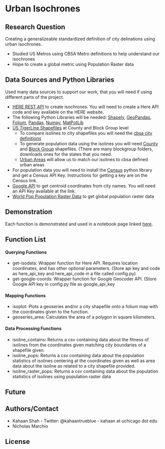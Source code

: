 # Urban Isochrones
## Research Question
Creating a generalizeable standardized definition of city delinations using urban isochrones. 
- Studied US Metros using CBSA Metro definitions to help understand our isochrones
- Hope to create a global metric using Population Raster data

## Data Sources and Python Libraries
Used many data sources to support our work, that you will need if using different parts of the project. 
- [HERE REST API](https://developer.here.com/documentation/routing/topics/introduction.html) to create isochrones. You will need to create a Here API code and key available on the HERE website.
- The following Python Libraries will be needed: [Shapely](https://pypi.org/project/Shapely/), [GeoPandas](http://geopandas.org/install.html), [Folium](https://pypi.org/project/folium/), [Pandas](https://pandas.pydata.org/pandas-docs/stable/install.html), [Numpy](https://www.scipy.org/install.html), [MatPotLib](https://matplotlib.org) 
- [US TigerLine Shapefiles](https://www2.census.gov/geo/tiger/TIGER2018/) at County and Block Group level
    - To compare isolines to city shapefiles you will need the [cbsa city definitions](https://www2.census.gov/geo/tiger/TIGER2018/CBSA/)
    - To generate population data using the isolines you will need [County](https://www2.census.gov/geo/tiger/TIGER2018/COUNTY/) and [Block Group](https://www2.census.gov/geo/tiger/TIGER2018/BG/) shapefiles. (There are many blockgroup folders, downloads ones for the states that you need. 
    - [Urban Areas](https://www2.census.gov/geo/tiger/TIGER2018/UAC/) will allow us to match our isolines to cbsa defined urban areas
- For population data you will need to install the [Census](https://pypi.org/project/census/) python library and get a Census API Key. Instructions for getting a key are on the Census link. 
- [Google API](https://developers.google.com/maps/documentation/geocoding/start) to get centroid coordinates from city names. You will need an API Key available at the link. 
- [World Pop Population Raster Data](https://www.worldpop.org/project/categories?id=3) to get global population raster data


## Demonstration

Each function is demonstrated and used in a notebook page linked [here](https://github.com/mansueto-institute/urban-isolines/blob/master/City%20Dileniations.ipynb). 

## Function List

#### Querying Functions
- get-isodata: Wrapper function for Here API. Requires location coordinates, and has other optional parameters. (Store api key and code as here_api_key and here_api_code in a file called config.py)
- get-google-coords: Wrapper function for Google Geocoder API. (Store Google API key in config.py file as google_api_key

#### Mapping Functions
- isoplot: Plots a geoseries and/or a city shapefile onto a folium map with the coordinates given to the function. 
- geoseries_area: Calculates the area of a polygon in square kilometers. 

#### Data Processing Functions
- isoline_contains: Returns a csv containing data about the fitness of isolines from the coordinates given matching city boundaries of a shapefile given. 
- isoline_pops: Returns a csv containing data about the population statistics of isolines centering at the coordinates given as well as area data about the isoline as related to a city shapefile provided. 
- isoline_raster_pops: Returns a csv containing data about the population statistics of isolines using population raster data

## Future 


## Authors/Contact

- Kahaan Shah - Twitter: @kahaantrueblue - kahaan at uchicago dot edu
- Nicholas Marchio

## License

